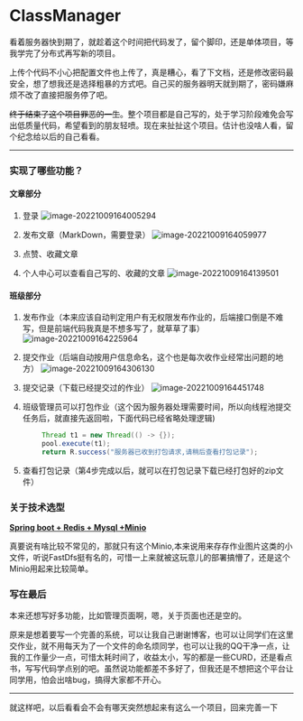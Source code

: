 #  ClassManager

​		看着服务器快到期了，就趁着这个时间把代码发了，留个脚印，还是单体项目，等我学完了分布式再写新的项目。	

​		上传个代码不小心把配置文件也上传了，真是糟心，看了下文档，还是修改密码最安全，想了想我还是选择粗暴的方式吧。自己买的服务器明天就到期了，密码嫌麻烦不改了直接把服务停了吧。



~~终于结束了这个项目罪恶的一生~~。整个项目都是自己写的，处于学习阶段难免会写出低质量代码，希望看到的朋友轻喷。现在来扯扯这个项目。估计也没啥人看，留个纪念给以后的自己看看。

------

### 实现了哪些功能？

#### 文章部分

1. 登录
![image-20221009164005294](https://user-images.githubusercontent.com/68924478/194747468-86dc3c71-a610-4e26-811c-4736c54c1486.png)

2. 发布文章（MarkDown，需要登录）
![image-20221009164059977](https://user-images.githubusercontent.com/68924478/194747512-b151516b-450f-4736-9797-9d35beee8fe9.png)

3. 点赞、收藏文章
4. 个人中心可以查看自己写的、收藏的文章
![image-20221009164139501](https://user-images.githubusercontent.com/68924478/194747576-83e8e02f-a4a8-458f-96c6-4b89f330a719.png)



#### 班级部分

1. 发布作业（本来应该自动判定用户有无权限发布作业的，后端接口倒是不难写，但是前端代码我真是不想多写了，就草草了事）
![image-20221009164225964](https://user-images.githubusercontent.com/68924478/194747693-9e23969f-1f5b-4a3e-9980-803bab150397.png)

2. 提交作业（后端自动按用户信息命名，这个也是每次收作业经常出问题的地方）
![image-20221009164306130](https://user-images.githubusercontent.com/68924478/194747722-1d30c8c7-0b67-4639-9024-b087fde466b1.png)

3. 提交记录（下载已经提交过的作业）
![image-20221009164451748](https://user-images.githubusercontent.com/68924478/194747758-2507d79a-0733-4efb-b626-7dbd6e8b4680.png)

4. 班级管理员可以打包作业（这个因为服务器处理需要时间，所以向线程池提交任务后，就直接先返回啦，下面代码已经省略处理逻辑)

``` java
        Thread t1 = new Thread(() -> {});
        pool.execute(t1);
        return R.success("服务器已收到打包请求,请稍后查看打包记录");
```
5. 查看打包记录（第4步完成以后，就可以在打包记录下载已经打包好的zip文件）


### 关于技术选型

 <u>**Spring boot + Redis + Mysql +Minio**</u>

真要说有啥比较不常见的，那就只有这个Minio,本来说用来存存作业图片这类的小文件，听说FastDfs挺有名的，可惜一上来就被这玩意儿的部署搞懵了，还是这个Minio用起来比较简单。



### 写在最后

本来还想写好多功能，比如管理页面啊，嗯，关于页面也还是空的。

原来是想着要写一个完善的系统，可以让我自己谢谢博客，也可以让同学们在这里交作业，就不用每天为了一个文件的命名烦同学，也可以让我的QQ干净一点，让我的工作量少一点，可惜太耗时间了，收益太小，写的都是一些CURD，还是看点书，写写代码学点别的吧。虽然说功能都差不多好了，但我还是不想把这个平台让同学用，怕会出啥bug，搞得大家都不开心。

------

就这样吧，以后看看会不会有哪天突然想起来有这么一个项目，回来完善一下
